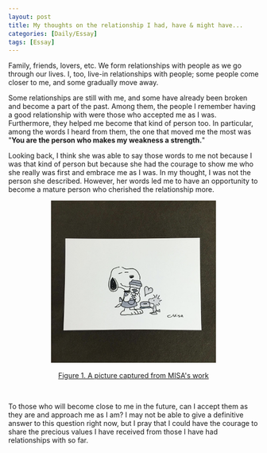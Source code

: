```yaml
---
layout: post
title: My thoughts on the relationship I had, have & might have...
categories: [Daily/Essay]
tags: [Essay]
---
```


Family, friends, lovers, etc. We form relationships with people as we go through our lives. I, too, live-in relationships with people; some people come closer to me, and some gradually move away.

Some relationships are still with me, and some have already been broken and become a part of the past. Among them, the people I remember having a good relationship with were those who accepted me as I was. Furthermore, they helped me become that kind of person too. In particular, among the words I heard from them, the one that moved me the most was "**You are the person who makes my weakness a strength.**"

Looking back, I think she was able to say those words to me not because I was that kind of person but because she had the courage to show me who she really was first and embrace me as I was. In my thought, I was not the person she described. However, her words led me to have an opportunity to become a mature person who cherished the relationship more.

<p align="center">
<a href="https://www.instagram.com/p/CcSR-7Pr--R/">
    <img src="https://github.com/jhyun0919/jhyun0919.github.io/blob/master/assets/img/2022-04-24-my%20thoughts%20on%20the%20relationship.md/Peanuts.png?raw=true" width="66%"/>
    <figcaption align="center"> Figure 1. A picture captured from MISA's work </figcaption>
</a>
</p>
<br>

To those who will become close to me in the future, can I accept them as they are and approach me as I am? I may not be able to give a definitive answer to this question right now, but I pray that I could have the courage to share the precious values I have received from those I have had relationships with so far.
